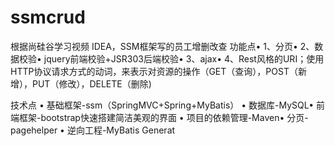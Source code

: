 # ssmcrud
根据尚硅谷学习视频
IDEA，SSM框架写的员工增删改查
功能点• 
1、分页• 
2、数据校验• jquery前端校验+JSR303后端校验• 
3、ajax• 
4、Rest风格的URI；使用HTTP协议请求方式的动词，来表示对资源的操作（GET（查询），POST（新增），PUT（修改），DELETE（删除)

技术点
• 基础框架-ssm（SpringMVC+Spring+MyBatis）
• 数据库-MySQL• 前端框架-bootstrap快速搭建简洁美观的界面
• 项目的依赖管理-Maven• 分页-pagehelper
• 逆向工程-MyBatis Generat

